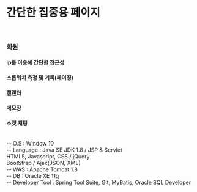 # 간단한 집중용 페이지
<br>

### 회원
#### ip를 이용해 간단한 접근성
#### 스톱워치 측정 및 기록(페이징)
#### 캘랜더
#### 메모장
#### 소켓 채팅

<br>
-- O.S : Window 10 <br>
-- Language : Java SE JDK 1.8 / JSP & Servlet <br>
  HTML5, Javascript, CSS / jQuery <br>
  BootStrap / Ajax(JSON, XML) <br>
-- WAS : Apache Tomcat 1.8 <br>
-- DB : Oracle XE 11g <br>
-- Developer Tool : Spring Tool Suite, Git, MyBatis, Oracle SQL Developer <br>
